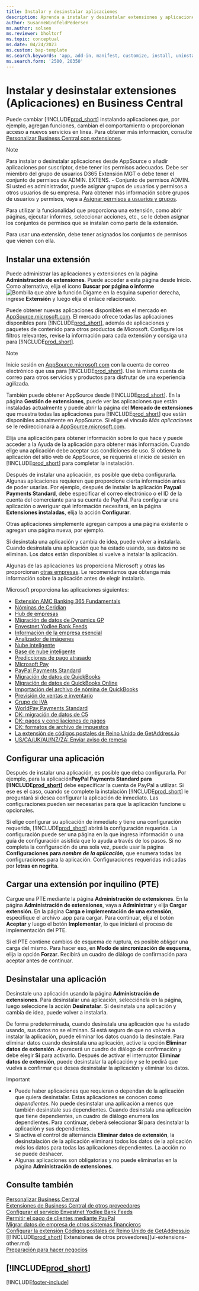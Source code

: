 ```yaml
---
title: Instalar y desinstalar aplicaciones
description: Aprenda a instalar y desinstalar extensiones y aplicaciones en Business Central.
author: SusanneWindfeldPedersen
ms.author: solsen
ms.reviewer: bholtorf
ms.topic: conceptual
ms.date: 04/24/2023
ms.custom: bap-template
ms.search.keywords: 'app, add-in, manifest, customize, install, uninstall'
ms.search.form: '2500, 20350'
---
```


# <a name="install-and-uninstall-extensions-apps-in-business-central"></a>Instalar y desinstalar extensiones (Aplicaciones) en Business Central

Puede cambiar [!INCLUDE[prod_short](includes/prod_short.md)] instalando aplicaciones que, por ejemplo, agregan funciones, cambian el comportamiento o proporcionan acceso a nuevos servicios en línea. Para obtener más información, consulte [Personalizar Business Central con extensiones](ui-extensions.md).

> [!NOTE]
> Para instalar o desinstalar aplicaciones desde AppSource o añadir aplicaciones por suscriptor, debe tener los permisos adecuados. Debe ser miembro del grupo de usuarios D365 Extensión MGT o debe tener el conjunto de permisos de ADMIN. EXTENS. - Conjunto de permisos ADMIN. Si usted es administrador, puede asignar grupos de usuarios y permisos a otros usuarios de su empresa. Para obtener más información sobre grupos de usuarios y permisos, vaya a [Asignar permisos a usuarios y grupos](ui-define-granular-permissions.md).
>
> Para utilizar la funcionalidad que proporciona una extensión, como abrir páginas, ejecutar informes, seleccionar acciones, etc., se le deben asignar los conjuntos de permisos que se instalan como parte de la extensión.

Para usar una extensión, debe tener asignados los conjuntos de permisos que vienen con ella.

## <a name="install-an-extension"></a><a name="install"></a>Instalar una extensión

Puede administrar las aplicaciones y extensiones en la página **Administración de extensiones**. Puede acceder a esta página desde Inicio. Como alternativa, elija el icono **Buscar por página o informe** ![Bombilla que abre la función Dígame](media/ui-search/search_small.png "Dígame qué desea hacer") en la esquina superior derecha, ingrese **Extensión** y luego elija el enlace relacionado.  

Puede obtener nuevas aplicaciones disponibles en el mercado en [AppSource.microsoft.com](https://go.microsoft.com/fwlink/?linkid=2081646). El mercado ofrece todas las aplicaciones disponibles para [!INCLUDE[prod_short](includes/prod_short.md)], además de aplicaciones y paquetes de contenido para otros productos de Microsoft. Configure los filtros relevantes, revise la información para cada extensión y consiga una para [!INCLUDE[prod_short](includes/prod_short.md)].  

> [!NOTE]  
> Inicie sesión en [AppSource.microsoft.com](https://appsource.microsoft.com/) con la cuenta de correo electrónico que usa para [!INCLUDE[prod_short](includes/prod_short.md)]. Use la misma cuenta de correo para otros servicios y productos para disfrutar de una experiencia agilizada.  

También puede obtener AppSource desde [!INCLUDE[prod_short](includes/prod_short.md)]. En la página **Gestión de extensiones**, puede ver las aplicaciones que están instaladas actualmente y puede abrir la página del **Mercado de extensiones** que muestra todas las aplicaciones para [!INCLUDE[prod_short](includes/prod_short.md)] que están disponibles actualmente en AppSource. Si elige el vínculo *Más aplicaciones* se le redireccionará a [AppSource.microsoft.com](https://go.microsoft.com/fwlink/?linkid=2081646).  

Elija una aplicación para obtener información sobre lo que hace y puede acceder a la Ayuda de la aplicación para obtener más información. Cuando elige una aplicación debe aceptar sus condiciones de uso. Si obtiene la aplicación del sitio web de AppSource, se requerirá el inicio de sesión en [!INCLUDE[prod_short](includes/prod_short.md)] para completar la instalación.  

Después de instalar una aplicación, es posible que deba configurarla. Algunas aplicaciones requieren que proporcione cierta información antes de poder usarlas. Por ejemplo, después de instalar la aplicación **Paypal Payments Standard**, debe especificar el correo electrónico o el ID de la cuenta del comerciante para su cuenta de PayPal. Para configurar una aplicación o averiguar qué información necesitará, en la página **Extensiones instaladas**, elija la acción **Configurar**.  

Otras aplicaciones simplemente agregan campos a una página existente o agregan una página nueva, por ejemplo.

Si desinstala una aplicación y cambia de idea, puede volver a instalarla. Cuando desinstala una aplicación que ha estado usando, sus datos no se eliminan. Los datos están disponibles si vuelve a instalar la aplicación.

Algunas de las aplicaciones las proporciona Microsoft y otras las proporcionan [otras empresas](ui-extensions-other.md). Le recomendamos que obtenga más información sobre la aplicación antes de elegir instalarla.

Microsoft proporciona las aplicaciones siguientes:

* [Extensión AMC Banking 365 Fundamentals](ui-extensions-amc-banking.md)
* [Nóminas de Ceridian](ui-extensions-ceridian-payroll.md)
* [Hub de empresas](ui-extensions-company-hub.md)  
* [Migración de datos de Dynamics GP](ui-extensions-dynamicsgp-data-migration.md)
* [Envestnet Yodlee Bank Feeds](ui-extensions-yodlee-bank-feeds.md)
* [Información de la empresa esencial](ui-extensions-essential-business-insights.md)
* [Analizador de imágenes](ui-extensions-image-analyzer.md)
* [Nube inteligente](ui-extensions-data-replication.md)
* [Base de nube inteligente](ui-extensions-intelligent-cloud.md)  
* [Predicciones de pago atrasado](ui-extensions-late-payment-prediction.md)
* [Microsoft Pay](ui-extensions-microsoft-pay-payments.md)
* [PayPal Payments Standard](ui-extensions-paypal-payments-standard.md)
* [Migración de datos de QuickBooks](ui-extensions-quickbooks-data-migration.md)
* [Migración de datos de QuickBooks Online](ui-extensions-quickbooks-online-data-migration.md)
* [Importación del archivo de nómina de QuickBooks](ui-extensions-quickbooks-payroll.md)
* [Previsión de ventas e inventario](ui-extensions-sales-forecast.md)
* [Grupo de IVA](ui-extensions-vat-group.md)
* [WorldPay Payments Standard](ui-extensions-worldpay-payments-standard.md)
* [DK: migración de datos de C5](ui-extensions-c5-data-migration.md)
* [DK: pagos y conciliaciones de pagos](ui-extensions-payments-reconciliation-formats-dk.md)
* [DK: formatos de archivo de impuestos](ui-extensions-tax-file-formats-dk.md)
* [La extensión de códigos postales de Reino Unido de GetAddress.io](LocalFunctionality/UnitedKingdom/ui-extensions-getaddressio.md)  
* [US/CA/UK/AU/NZ/ZA: Enviar aviso de remesa](ui-extensions-send-remittance-advice.md)

## <a name="set-up-an-app"></a>Configurar una aplicación

Después de instalar una aplicación, es posible que deba configurarla. Por ejemplo, para la aplicación**PayPal Payments Standard para [!INCLUDE[prod_short](includes/prod_short.md)]** debe especificar la cuenta de PayPal a utilizar. Si ese es el caso, cuando se complete la instalación [!INCLUDE[prod_short](includes/prod_short.md)] le preguntará si desea configurar la aplicación de inmediato. Las configuraciones pueden ser necesarias para que la aplicación funcione u opcionales.

Si elige configurar su aplicación de inmediato y tiene una configuración requerida, [!INCLUDE[prod_short](includes/prod_short.md)] abrirá la configuración requerida. La configuración puede ser una página en la que ingresa información o una guía de configuración asistida que lo ayuda a través de los pasos. Si no completa la configuración de una sola vez, puede usar la página **Configuraciones para _nombre de la aplicación_**, que enumera todas las configuraciones para la aplicación. Configuraciones requeridas indicadas por **letras en negrita**.

## <a name="upload-a-per-tenant-extension-pte"></a>Cargar una extensión por inquilino (PTE)

Cargue una PTE mediante la página **Administración de extensiones**. En la página **Administración de extensiones**, vaya a **Administrar** y elija **Cargar extensión**. En la página **Carga e implementación de una extensión**, especifique el archivo .app para cargar. Para continuar, elija el botón **Aceptar** y luego el botón **Implementar**, lo que iniciará el proceso de implementación del PTE.

Si el PTE contiene cambios de esquema de ruptura, es posible *obligar* una carga del mismo. Para hacer eso, en **Modo de sincronización de esquema**, elija la opción **Forzar**. Recibirá un cuadro de diálogo de confirmación para aceptar antes de continuar.  

## <a name="uninstall-an-app"></a>Desinstalar una aplicación

Desinstale una aplicación usando la página **Administración de extensiones**. Para desinstalar una aplicación, selecciónela en la página, luego seleccione la acción **Desinstalar**. Si desinstala una aplicación y cambia de idea, puede volver a instalarla.

De forma predeterminada, cuando desinstala una aplicación que ha estado usando, sus datos no se eliminan. Si está seguro de que no volverá a instalar la aplicación, puede eliminar los datos cuando la desinstale. Para eliminar datos cuando desinstala una aplicación, active la opción **Eliminar datos de extensión**. Aparecerá un cuadro de diálogo de confirmación y debe elegir **Sí** para activarlo. Después de activar el interruptor **Eliminar datos de extensión**, puede desinstalar la aplicación y se le pedirá que vuelva a confirmar que desea desinstalar la aplicación y eliminar los datos.

> [!IMPORTANT]  
> * Puede haber aplicaciones que requieran o dependan de la aplicación que quiera desinstalar. Estas aplicaciones se conocen como *dependientes*. No puede desinstalar una aplicación a menos que también desinstale sus dependientes. Cuando desinstala una aplicación que tiene dependientes, un cuadro de diálogo enumera los dependientes. Para continuar, deberá seleccionar **Sí** para desinstalar la aplicación y sus dependientes.
> * Si activa el control de alternancia **Eliminar datos de extensión**, la desinstalación de la aplicación eliminará todos los datos de la aplicación *más* los datos para todas las aplicaciones dependientes. La acción no se puede deshacer.
> * Algunas aplicaciones son obligatorias y no puede eliminarlas en la página **Administración de extensiones**.  

## <a name="see-also"></a>Consulte también

[Personalizar Business Central](ui-customizing-overview.md)  
[Extensiones de Business Central de otros proveedores](ui-extensions-other.md)  
[Configurar el servicio Envestnet Yodlee Bank Feeds](bank-how-setup-bank-statement-service.md)  
[Permitir el pago de clientes mediante PayPal](sales-how-enable-payment-service-extensions.md)  
[Migrar datos de empresa de otros sistemas financieros](across-import-data-configuration-packages.md)  
[Configurar la extensión Códigos postales de Reino Unido de GetAddress.io](LocalFunctionality/UnitedKingdom/uk-setup-postal-code-service.md)  
[[!INCLUDE[prod_short](includes/prod_short.md)] Extensiones de otros proveedores](ui-extensions-other.md)  
[Preparación para hacer negocios](ui-get-ready-business.md)  

## [!INCLUDE[prod_short](includes/free_trial_md.md)]  


[!INCLUDE[footer-include](includes/footer-banner.md)]
